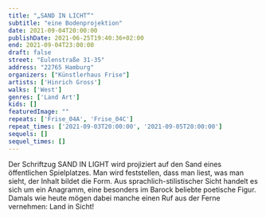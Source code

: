 ```yaml
---
title: "„SAND IN LICHT“"
subtitle: "eine Bodenprojektion"
date: 2021-09-04T20:00:00
publishDate: 2021-06-25T19:40:36+02:00
end: 2021-09-04T23:00:00
draft: false
street: "Eulenstraße 31-35"
address: "22765 Hamburg"
organizers: ["Künstlerhaus Frise"]
artists: ['Hinrich Gross']
walks: ['West']
genres: ['Land Art']
kids: []
featuredImage: ""
repeats: ['Frise_04A', 'Frise_04C']
repeat_times: ['2021-09-03T20:00:00', '2021-09-05T20:00:00']
sequels: []
sequel_times: []
---
```


Der Schriftzug SAND IN LIGHT wird projiziert auf den Sand eines öffentlichen Spielplatzes. Man wird feststellen, dass man liest, was man sieht, der Inhalt bildet die Form. Aus sprachlich-stilistischer Sicht handelt es sich um ein Anagramm, eine besonders im Barock beliebte poetische Figur. Damals wie heute mögen dabei manche einen Ruf aus der Ferne vernehmen: Land in Sicht!
